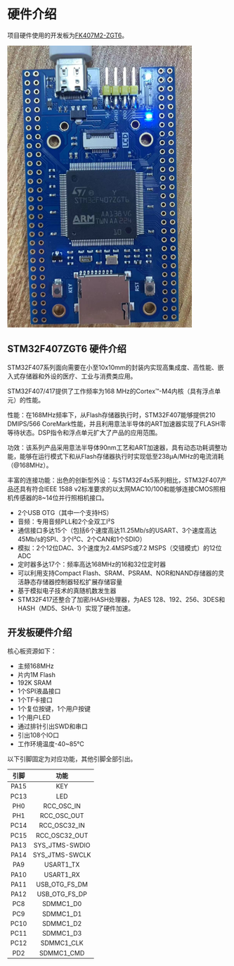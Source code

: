 # 硬件介绍

项目硬件使用的开发板为[FK407M2-ZGT6](https://item.taobao.com/item.htm?spm=4468m.1.0.0.10a52dc8ekqmQn&id=588438707815&ns=1&abbucket=15#detail)。

![FK407M2-ZGT6](../images/stm32/board.png)

## STM32F407ZGT6 硬件介绍

STM32F407系列面向需要在小至10x10mm的封装内实现高集成度、高性能、嵌入式存储器和外设的医疗、工业与消费类应用。

STM32F407/417提供了工作频率为168 MHz的Cortex™-M4内核（具有浮点单元）的性能。

性能：在168MHz频率下，从Flash存储器执行时，STM32F407能够提供210 DMIPS/566 CoreMark性能，并且利用意法半导体的ART加速器实现了FLASH零等待状态。DSP指令和浮点单元扩大了产品的应用范围。

功效：该系列产品采用意法半导体90nm工艺和ART加速器，具有动态功耗调整功能，能够在运行模式下和从Flash存储器执行时实现低至238µA/MHz的电流消耗（@168MHz）。

丰富的连接功能：出色的创新型外设：与STM32F4x5系列相比，STM32F407产品还具有符合IEEE 1588 v2标准要求的以太网MAC10/100和能够连接CMOS照相机传感器的8~14位并行照相机接口。

- 2个USB OTG（其中一个支持HS）
- 音频：专用音频PLL和2个全双工I²S
- 通信接口多达15个（包括6个速度高达11.25Mb/s的USART、3个速度高达45Mb/s的SPI、3个I²C、2个CAN和1个SDIO）
- 模拟：2个12位DAC、3个速度为2.4MSPS或7.2 MSPS（交错模式）的12位ADC
- 定时器多达17个：频率高达168MHz的16和32位定时器
- 可以利用支持Compact Flash、SRAM、PSRAM、NOR和NAND存储器的灵活静态存储器控制器轻松扩展存储容量
- 基于模拟电子技术的真随机数发生器
- STM32F417还整合了加密/HASH处理器，为AES 128、192、256、3DES和HASH（MD5、SHA-1）实现了硬件加速。

## 开发板硬件介绍

核心板资源如下：
- 主频168MHz
- 片内1M Flash
- 192K SRAM
- 1个SPI液晶接口
- 1个TF卡接口
- 1个复位按键，1个用户按键
- 1个用户LED
- 通过排针引出SWD和串口
- 引出108个IO口
- 工作环境温度-40~85℃

以下引脚固定为对应功能，其他引脚全部引出。

| 引脚   | 功能              |
| :---: | :---------------: |
| PA15  | KEY               |
| PC13  | LED               |
| PH0   | RCC_OSC_IN        |
| PH1   | RCC_OSC_OUT       |
| PC14  | RCC_OSC32_IN      |
| PC15  | RCC_OSC32_OUT     |
| PA13  | SYS_JTMS-SWDIO    |
| PA14  | SYS_JTMS-SWCLK    |
| PA9   | USART1_TX         |
| PA10  | USART1_RX         |
| PA11  | USB_OTG_FS_DM     |
| PA12  | USB_OTG_FS_DP     |
| PC8   | SDMMC1_D0         |
| PC9   | SDMMC1_D1         |
| PC10  | SDMMC1_D2         |
| PC11  | SDMMC1_D3         |
| PC12  | SDMMC1_CLK        |
| PD2   | SDMMC1_CMD        |